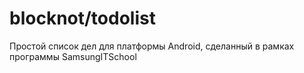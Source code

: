 # blocknot/todolist

Простой список дел для платформы Android, сделанный в рамках программы SamsungITSchool

